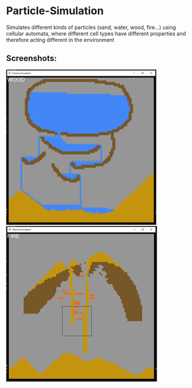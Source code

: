 # Particle-Simulation
Simulates different kinds of particles (sand, water, wood, fire...) using cellular automata, where different cell types have different properties and therefore acting different in the environment

Screenshots:
---------------
<img src="./Water_sim.png" width=405px height=420px>
<img src="./sand_and_fire_sim.png" width=407px height=421px>

